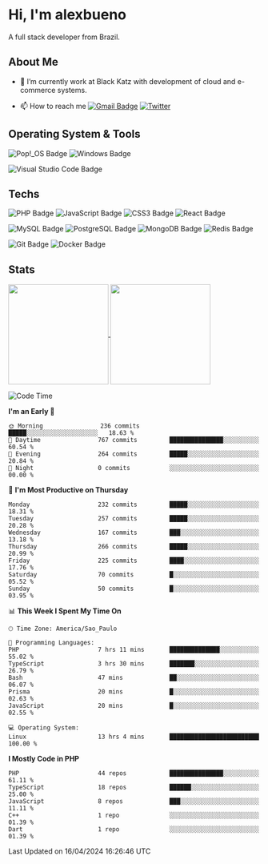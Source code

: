 # Hi, I'm alexbueno

A full stack developer from Brazil.

## About Me

- 🌱 I’m currently work at Black Katz with development of cloud and e-commerce systems.

- 📫 How to reach me [![Gmail Badge](https://img.shields.io/badge/-gmail-c14438?style=for-the-badge&logo=Gmail&logoColor=ffffff)](mailto:alexsandrofbueno@gmail.com) [![Twitter](https://img.shields.io/badge/twitter-1DA1F2.svg?style=for-the-badge&logo=twitter&logoColor=ffffff)](https://twitter.com/Alex_Bueno_7)

## Operating System & Tools

![Pop!_OS Badge](https://img.shields.io/badge/Pop!__OS-48B9C7?logo=popos&logoColor=fff&style=flat)
![Windows Badge](https://img.shields.io/badge/Windows-0078D6?logo=windows&logoColor=fff&style=flat)

![Visual Studio Code Badge](https://img.shields.io/badge/Visual%20Studio%20Code-007ACC?logo=visualstudiocode&logoColor=fff&style=flat)

## Techs

![PHP Badge](https://img.shields.io/badge/PHP-777BB4?logo=php&logoColor=fff&style=flat)
![JavaScript Badge](https://img.shields.io/badge/JavaScript-F7DF1E?logo=javascript&logoColor=000&style=flat)
![CSS3 Badge](https://img.shields.io/badge/CSS3-1572B6?logo=css3&logoColor=fff&style=flat)
![React Badge](https://img.shields.io/badge/React-61DAFB?logo=react&logoColor=000&style=flat)

![MySQL Badge](https://img.shields.io/badge/MySQL-4479A1?logo=mysql&logoColor=fff&style=flat)
![PostgreSQL Badge](https://img.shields.io/badge/PostgreSQL-4169E1?logo=postgresql&logoColor=fff&style=flat)
![MongoDB Badge](https://img.shields.io/badge/MongoDB-47A248?logo=mongodb&logoColor=fff&style=flat)
![Redis Badge](https://img.shields.io/badge/Redis-DC382D?logo=redis&logoColor=fff&style=flat)

![Git Badge](https://img.shields.io/badge/Git-F05032?logo=git&logoColor=fff&style=flat)
![Docker Badge](https://img.shields.io/badge/Docker-2496ED?logo=docker&logoColor=fff&style=flat)


## Stats

<a href="https://github.com/anuraghazra/github-readme-stats">
  <img height=200 align="center" src="https://github-readme-stats.vercel.app/api?username=alexbueno7&theme=dark" />
</a>
<a href="https://github.com/anuraghazra/convoychat">
  <img height=200 align="center" src="https://github-readme-stats.vercel.app/api/top-langs?username=alexbueno7&layout=compact&langs_count=8&card_width=320&theme=dark" />
</a>

<!--START_SECTION:waka-->
![Code Time](http://img.shields.io/badge/Code%20Time-941%20hrs%2035%20mins-blue)

**I'm an Early 🐤** 

```text
🌞 Morning                236 commits         █████░░░░░░░░░░░░░░░░░░░░   18.63 % 
🌆 Daytime                767 commits         ███████████████░░░░░░░░░░   60.54 % 
🌃 Evening                264 commits         █████░░░░░░░░░░░░░░░░░░░░   20.84 % 
🌙 Night                  0 commits           ░░░░░░░░░░░░░░░░░░░░░░░░░   00.00 % 
```
📅 **I'm Most Productive on Thursday** 

```text
Monday                   232 commits         █████░░░░░░░░░░░░░░░░░░░░   18.31 % 
Tuesday                  257 commits         █████░░░░░░░░░░░░░░░░░░░░   20.28 % 
Wednesday                167 commits         ███░░░░░░░░░░░░░░░░░░░░░░   13.18 % 
Thursday                 266 commits         █████░░░░░░░░░░░░░░░░░░░░   20.99 % 
Friday                   225 commits         ████░░░░░░░░░░░░░░░░░░░░░   17.76 % 
Saturday                 70 commits          █░░░░░░░░░░░░░░░░░░░░░░░░   05.52 % 
Sunday                   50 commits          █░░░░░░░░░░░░░░░░░░░░░░░░   03.95 % 
```


📊 **This Week I Spent My Time On** 

```text
🕑︎ Time Zone: America/Sao_Paulo

💬 Programming Languages: 
PHP                      7 hrs 11 mins       ██████████████░░░░░░░░░░░   55.02 % 
TypeScript               3 hrs 30 mins       ███████░░░░░░░░░░░░░░░░░░   26.79 % 
Bash                     47 mins             ██░░░░░░░░░░░░░░░░░░░░░░░   06.07 % 
Prisma                   20 mins             █░░░░░░░░░░░░░░░░░░░░░░░░   02.63 % 
JavaScript               20 mins             █░░░░░░░░░░░░░░░░░░░░░░░░   02.55 % 

💻 Operating System: 
Linux                    13 hrs 4 mins       █████████████████████████   100.00 % 
```

**I Mostly Code in PHP** 

```text
PHP                      44 repos            ███████████████░░░░░░░░░░   61.11 % 
TypeScript               18 repos            ██████░░░░░░░░░░░░░░░░░░░   25.00 % 
JavaScript               8 repos             ███░░░░░░░░░░░░░░░░░░░░░░   11.11 % 
C++                      1 repo              ░░░░░░░░░░░░░░░░░░░░░░░░░   01.39 % 
Dart                     1 repo              ░░░░░░░░░░░░░░░░░░░░░░░░░   01.39 % 
```




 Last Updated on 16/04/2024 16:26:46 UTC
<!--END_SECTION:waka-->
